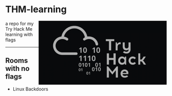 # THM-learning

<img height=200 align=right src='./img/THM-logo.png'>

a repo for my Try Hack Me learning with flags


---

## Rooms with no flags

- Linux Backdoors
